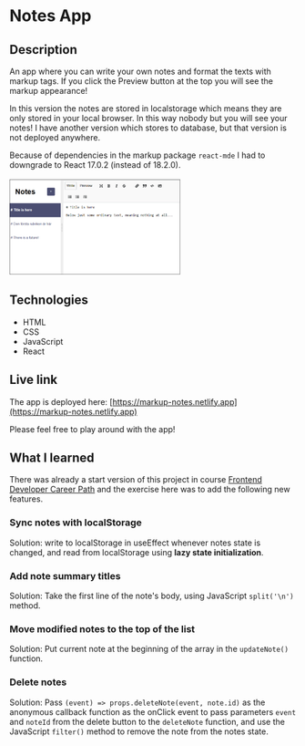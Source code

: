# Notes App

## Description
An app where you can write your own notes and format the texts with markup tags. If you click the Preview button at the top you will see the markup appearance!

In this version the notes are stored in localstorage which means they are only stored in your local browser. In this way nobody but you will see your notes! I have another version which stores to database, but that version is not deployed anywhere.

Because of dependencies in the markup package `react-mde` I had to downgrade to React 17.0.2 (instead of 18.2.0).
<br/>
<br/>
<img src="my-notes.png" alt="Screenshot." width="300px"/>

## Technologies
- HTML
- CSS
- JavaScript
- React

## Live link
The app is deployed here:
[https://markup-notes.netlify.app](https://markup-notes.netlify.app)

Please feel free to play around with the app!

## What I learned
There was already a start version of this project in course [Frontend Developer Career Path](https://scrimba.com/learn/frontend) and the exercise here was to add the following new features.

### Sync notes with localStorage 
Solution: write to localStorage in useEffect whenever notes state is changed, and read from localStorage using **lazy state initialization**.

### Add note summary titles
Solution: Take the first line of the note's body, using JavaScript `split('\n')` method.

### Move modified notes to the top of the list
Solution: Put current note at the beginning of the array in the `updateNote()` function.

### Delete notes
Solution: Pass `(event) => props.deleteNote(event, note.id)` as the anonymous callback function as the onClick event to pass parameters `event` and `noteId` from the delete button to the `deleteNote` function, and use the JavaScript `filter()` method to remove the note from the notes state.
